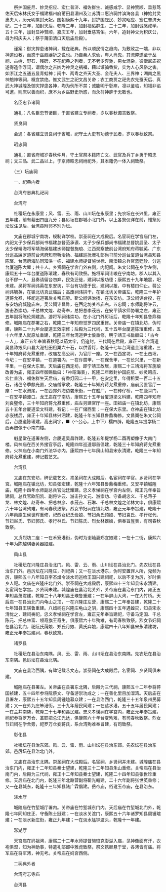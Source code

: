 <!-- { "loadSidebar": true } -->
　　祭护国庇尼、妙灵招应、宏仁普济、福佐群生、诚感咸孚、显神赞顺、垂慈笃佑天后宋林氏女于福建福州府莆田县湄州及江苏清口惠济祠并滨海各县（神始封灵惠夫人，历元明累封天妃。国朝康熙十九年，封护国庇民、妙灵昭应、宏仁普济天妃。二十三年，加封天后。乾隆二年，加封福佑群生。二十二年，加封诚感咸孚。五十三年，加封显神赞顺。嘉庆五年，加封垂慈笃佑。六年，追封神父为积庆公，母为积庆夫人；祭于莆田清口天后庙后殿）。

　　谨案：御灾捍患诸神祠，载在祀典，所以顺民情之趋向，为敷政之一端，非以神道设教，而惑于巫觋禳祈之说也。乃自秦人求仙，粤人尚鬼，其流弊遂至于丛祠、古树、野石、残碑，不在祀典之列者，无不老少奔驰，男女混杂，彼僧尼庙祝遂得造作浮词，谓偶尔之吉凶为神灵之祸福，藉以诳骗香赀，实为人心风俗之害。如浙江之五通五显青蛙神；闽中、两粤之齐天大圣、金花夫人、三界神；湖南之黑神魈神等祠，概宜禁绝。惟文武生之祀文昌关帝；农工商贾之祀先农先蚕天后、真武火神城隍及御灾捍患各神，均为例所不禁；诚能明于彰瘅，凛以鉴临，知福非谄可邀，则庆以善而积，庶不为乡巫野史所惑，而永荷神庥于无斁也。

　　名臣忠节诸祠

　　通礼：凡名臣忠节诸臣，于直省建立专祠者，岁以春秋诹吉致祭。

　　贤良祠

　　会通：各省建立贤良祠于省城，祀守土大吏有功德于民者，岁以春秋致祭。

　　昭忠祠

　　通礼：直省府城岁春秋仲月，守土官祭本籍阵亡文、武官及兵丁乡勇于昭忠祠；文三品、武二品以上，于京师昭忠祠祔祀外，其本籍仍一体入祠致祭。

　　（三）坛庙祠

　　一、祀典内者

　　台湾府志典礼祀祠

　　台湾府

　　社稷坛在永康里；风、雷、云、雨、山川坛在永康里；先农坛在长兴里，雍正五年建，前有藉田四亩九分；县厉坛在郡城小北门外。以上各祭仪详在前，惟祭厉坛仪注见后，台湾县附郭不别为坛。

　　文庙在郡城宁南坊，规制详学校。崇圣祠在大成殿后。名宦祠在学宫庙门左，内祀太子少保兵部尚书福建总督范承谟、太子少保兵部尚书福建总督姚启圣、太子太少保靖海将军靖海侯福建水师提督施琅、江西观察使前台湾府知府蒋毓英、广东分巡高廉罗道前台湾府知府靳治扬、福建巡抚赠礼部尚书前分巡台厦道台湾县知县陈璸、台湾府海防同知洪一栋、福建水师提督施世标、南澳镇总兵官蓝廷珍、分巡台厦道陈大辇；共十人。乡贤祠在学宫门外右侧，内祀阙。朱文公祠在乡学左侧，康熙五十一年台厦道陈璸建，春秋有司致祭。施将军祠讳琅在宁南坊，郡人以其入台不僇一人，且奏请留台勿弃，民免迁徙，建祠以报功德；康熙五十九年地震，圯未建。吴将军祠讳英在东安坊，平台有功德于民，建祠以报，中有楼曰仰止。蒋公祠讳毓英，在镇北坊真武庙后；高废祠讳拱干，在镇北坊关帝庙左，乾隆三十年护道蒋允焄，移祀巡道署后关帝庙旁。靳公祠讳治扬，在东安坊。卫公祠讳台揆，在东安坊府城隍庙左。吴公祠讳昌祚，在西定坊关帝庙右。五忠祠；水师副将许云，游击游崇功，千总林文煌、赵奇奉，总把总李茂吉，在安平镇水师协署之左，雍正五年副将陈伦烱建造。游将军祠讳崇功，在小北门外厉坛后，乾隆十年知县鲁鼎梅修。城隍庙在郡署之右，乾隆二十年知府觉罗四民重修。关帝庙一在镇北坊，伪时建，康熙二十九年台厦道王效宗修；后殿为三代祠，五十五年台厦道陈璸重修，五十六年里人就原址重建，乾隆三年台湾道尹士俍重修，明宁靖王书扁额曰：「古今一人」，雍正五年奉旨春秋祀以茄太牢，仍追封，三代祠在后殿，雍正三年台湾道吴昌祚拨凤山县大港社田租粟六十石，以供香灯，乾隆十七年台湾道金溶重建，三十年知府蒋允焄重修，改庙左高公祠，为官厅一座。又一在西定坊，一在土击埕，今圮；一在安平镇，一在道署内，一在许厝甲，一在保舍甲，一在长兴里，一在新丰里，一在保大东里。天后庙在西定坊，即宁靖王故居，康熙二十三靖海将军施琅改善为庙，雍正四年御赐扁曰：「神昭海表」，乾隆二年敕封护国庇尼、妙灵昭应、宏仁普济、福佑群生天后庙，有香灯园二十一甲，在安定里，年得租粟一百二十五石，诸邑令季麒光置，交庙僧掌收，乾隆三十年知府蒋允焄重修，庙前另置官厅一座：一在水港尾，一在西郊外海边砻米街，一在船厂，一在砖仔桥，一在鹿耳门，一在安平镇渡口。龙王庙在宁南坊，康熙五十五年台厦道梁文科建，乾隆四年知府刘良璧修，三十年知府蒋允焄重修，庙左另建官厅一座。田祖庙一在镇北坊，康熙五十五年台厦道梁文科建，有记；一在广储西里；一在保大东里。仓神庙在镇北坊赤嵌楼后，雍正十年知县林兴泗建，乾隆十年五知县鲁鼎梅修。文昌阁在朱文公祠后，台厦道陈璸建，高出祠宇，■〈宀公心，上中下〉檽四辟，乾隆五年提学杨二酉再塑像于小南门楼。

　　魁星堂在道署左侧，台厦道吴昌祚建，乾隆五年提学杨二酉再塑像于大南门楼。风神庙在西关外接官亭后，乾隆四年巡道鄂首倡建，乾隆三十年知府蒋允焄重修。火神庙在小南门外法华寺内，康熙四十七年凤山知县宋永清建，乾隆三十年知府蒋允焄重建，碑记载艺文。

　　台湾县

　　文庙在东安坊，碑记载艺文。祟圣祠在大成殿后。名宦祠在学官。乡贤祠在学宫。城隍庙在镇北坊，知县张宏建，乾隆十六年知县鲁鼎梅重修。又安平镇城隍庙，乾隆十四年水师副总兵官沈廷耀建。忠义孝悌祠在学宫内左侧，雍正元年奉旨建祠，总兵官欧阳凯、副将许云、游击孙文元、游崇功、守备胡忠义、千总蒋子龙、林文煌、赵奇奉、把总林彦、李茂吉、石琳、千总林文煌之弟林文申，俱康熙六十年台湾殉难，有司春秋致祭。烈女节妇祠在镇北坊，雍正元年奉旨建，乾隆十六年邑廪生侯世辉重修，祀烈女纪氏俭娘、节妇余氏预娘、节妇袁氏、孝行张代、节妇赵氏、节妇郭氏、孝行林氏、节妇陈氏、烈女林器娘，俱奉旨旌表，有司春秋致祭。

　　又贞烈坊二座：一在禾寮港街，伪时为谢灿妻郑宜娘建；一在十二街，康熙六十年为陈越琪妻黄器娘建。

　　凤山县

　　社稷坛在兴隆庄县治北门。风、雷、云、雨、山川坛在县治北门。先农坛在县治东门外。邑厉坛在兴隆庄，列祀典；又一在淡水港东，伪时安置罪人所，鬼频为厉，康熙五十八年知县李丕煜令淡水司巡检王国兴建祠祀，以后不复为厉，岁时俱乡人祀。文庙在兴隆庄北门外。崇圣祠在大成殿后，康熙四十三年知县宋永清建。名宦祠在学宫。乡贤祠未建。城隍庙在县治北关外，关帝庙在县治东门内，雍正五年知县萧震建，乾隆二十八年知县王瑛鲁重建；一在半屏山大湾，一在大竹桥。天后庙一在县治北门内龟山之顶，一在兴隆庄左营，康熙二十二年奉旨建，乾隆二十七年知县王瑛鲁重建。八蜡祠在兴隆庄龟山之阴，康熙四十五年遇蝗灾，知县宋永清忧之，建祠祷祀。忠义孝悌祠在学宫左，雍正元年奉旨建祀，守备马定国、千总陈元、把总林富、领奇旗王奇生，俱康熙六十年殉难，有司春秋致祭。烈女节妇祠在县治北门，祀阮氏荫娘、郑氏月娘、黄氏弃娘，康熙四十八年知县宋永清建坊，雍正元年奉旨建祠，春秋致祭。

　　诸罗县

　　社稷坛在县治东南隅。风、云、雷、雨、山川坛在县治东南隅。先农坛在县治东南隅。邑厉坛在县治北隅。

　　文庙在县治西隅，有碑记载艺文志。崇圣祠在大成殿后。名宦祠、乡贤祠俱未建。

　　城隍庙在县署左。关帝庙在县署东北隅，后殿为三代祠，康熙五十二年参将蒋国祯建，五十四年参将阮蔡文、守备游崇功成之；一在善化里目加溜湾。天后庙在县署左，康熙五十五年知县周锺瑄募众建；一在县治西门，乾隆三十五年泉州民募建；又一在外九庄笨港街，三十九年居民同建；一在盐水港，五十五年居民同建；一在兰井南势，乾隆二十七年和县民建。忠义孝悌祠在学宫内，雍正元年奉旨建，祠祀参将罗万仓、革职把总江光达，俱康熙六十年台变殉难，有司春秋致祭。烈女节妇祠在学舍旁，祀罗万仓妾蒋氏，系台湾殉难奉旨建，有司致祭。

　　彰化县

　　社稷坛在县治东郊。风、云、雷、雨、山川坛在县治东郊。先农坛在县治东郊。邑厉坛在县治北门外。

　　文庙在县治东北隅。崇圣祠在大成殿后。名宦祠、乡贤祠并未建。城隍庙在县治东门内，雍正十二年知县秦士望建，乾隆三十二年知县朱山重修。关帝庙在县治南门内，后殿为三代祠，雍正十二年知县秦士望建，乾隆二十四年知县张世珍重修。天后庙在北门内，乾隆三年北路营副将靳光翰建，二十六年副将张世英重修；又一在县城东，乾隆十三年知县陆广霖倡建。岳帝庙，俗讹玉帝庙，在县治东。

　　淡水厅

　　城隍庙在竹堑城厅署内。关帝庙在竹堑城东门内。天后庙在竹堑城北门外，乾隆七年同知庄正、守备陈士挺建；一在淡水关渡门，康熙五十六年诸罗知县周锺瑄建；一在淡水新庄街，雍正九年建；一在淡水艋钾渡头，乾隆十一年建。

　　澎湖厅

　　天宫庙在妈祖澚，康熙二十二年水师提督施琅克澎湖入庙，见神像面有汗，衣袍俱湿，知为神助事，特遣礼部郎中雅虎致祭，祭文镌额悬于堂，各澚皆有庙。将军庙在将军澚，神无考。关帝庙在妈宫西侧。

　　二祠典外者

　　台湾府志寺庙

　　台湾县

